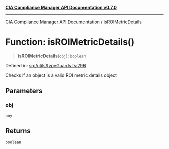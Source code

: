 [**CIA Compliance Manager API Documentation v0.7.0**](../README.md)

***

[CIA Compliance Manager API Documentation](../globals.md) / isROIMetricDetails

# Function: isROIMetricDetails()

> **isROIMetricDetails**(`obj`): `boolean`

Defined in: [src/utils/typeGuards.ts:296](https://github.com/Hack23/cia-compliance-manager/blob/main/src/utils/typeGuards.ts#L296)

Checks if an object is a valid ROI metric details object

## Parameters

### obj

`any`

## Returns

`boolean`

